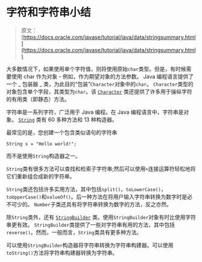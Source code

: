 # 字符和字符串小结

> 原文： [https://docs.oracle.com/javase/tutorial/java/data/stringsummary.html](https://docs.oracle.com/javase/tutorial/java/data/stringsummary.html)

大多数情况下，如果使用单个字符值，则将使用原始`char`类型。但是，有时候需要使用 char 作为对象 - 例如，作为期望对象的方法参数。 Java 编程语言提供了一个 _ 包装器 _ 类，为此目的“包装”`Character`对象中的`char`。 `Character`类型的对象包含单个字段，其类型为`char`。该 [`Character`](https://docs.oracle.com/javase/8/docs/api/java/lang/Character.html) 类还提供了许多用于操纵字符的有用类（即静态）方法。

字符串是一系列字符，广泛用于 Java 编程。在 Java 编程语言中，字符串是对象。 [`String`](https://docs.oracle.com/javase/8/docs/api/java/lang/String.html) 类有 60 多种方法和 13 种构造器。

最常见的是，您创建一个包含类似语句的字符串

```
String s = "Hello world!";

```

而不是使用`String`构造器之一。

`String`类有很多方法可以查找和检索子字符串;然后可以使用`+`连接运算符轻松地将它们重新组合成新的字符串。

`String`类还包括许多实用方法，其中包括`split()`，`toLowerCase()`，`toUpperCase()`和`valueOf()`。后一种方法在将用户输入字符串转换为数字时是必不可少的。 `Number`子类还具有将字符串转换为数字的方法，反之亦然。

除`String`类外，还有 [`StringBuilder`](https://docs.oracle.com/javase/8/docs/api/java/lang/StringBuilder.html) 类。使用`StringBuilder`对象有时比使用字符串更有效。 `StringBuilder`类提供了一些对字符串有用的方法，其中包括`reverse()`。然而，一般而言，`String`类具有更多种方法。

可以使用`StringBuilder`构造器将字符串转换为字符串构建器。可以使用`toString()`方法将字符串构建器转换为字符串。